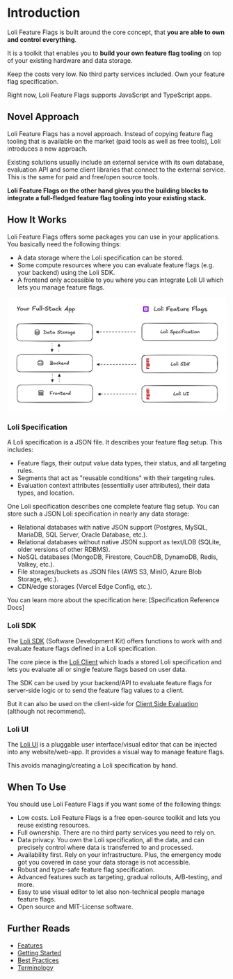 # Introduction

Loli Feature Flags is built around the core concept, that **you are able to own and control everything**.

It is a toolkit that enables you to **build your own feature flag tooling**
on top of your existing hardware and data storage.

Keep the costs very low. No third party services included. Own your feature flag specification.

Right now, Loli Feature Flags supports JavaScript and TypeScript apps.

## Novel Approach

Loli Feature Flags has a novel approach. Instead of copying feature flag tooling that is available on the market
(paid tools as well as free tools), Loli introduces a new approach.

Existing solutions usually include an external service with its own database, evaluation API and some
client libraries that connect to the external service. This is the same for paid and free/open source tools.

**Loli Feature Flags on the other hand gives you the building blocks to integrate a full-fledged feature flag tooling
into your existing stack.**

## How It Works

Loli Feature Flags offers some packages you can use in your applications. You basically need the following things:
- A data storage where the Loli specification can be stored.
- Some compute resources where you can evaluate feature flags (e.g. your backend) using the Loli SDK.
- A frontend only accessible to you where you can integrate Loli UI which lets you manage feature flags.

![Illustration showing the three parts of a full-stack app and the three main components of Loli Feature Flags as explained below.](./introduction_stack.png)

### Loli Specification

A Loli specification is a JSON file. It describes your feature flag setup. This includes:
- Feature flags, their output value data types, their status, and all targeting rules.
- Segments that act as "reusable conditions" with their targeting rules.
- Evaluation context attributes (essentially user attributes), their data types, and location.

One Loli specification describes one complete feature flag setup. You can store such a JSON Loli specification
in nearly any data storage:
- Relational databases with native JSON support (Postgres, MySQL, MariaDB, SQL Server, Oracle Database, etc.).
- Relational databases without native JSON support as text/LOB (SQLite, older versions of other RDBMS).
- NoSQL databases (MongoDB, Firestore, CouchDB, DynamoDB, Redis, Valkey, etc.).
- File storages/buckets as JSON files (AWS S3, MinIO, Azure Blob Storage, etc.).
- CDN/edge storages (Vercel Edge Config, etc.).

You can learn more about the specification here: [Specification Reference Docs]

### Loli SDK

The [Loli SDK](../reference/sdk/index.md) (Software Development Kit) offers functions to work with and evaluate feature flags defined in a
Loli specification.

The core piece is the [Loli Client](../reference/sdk/client/index.md) which loads a stored Loli specification
and lets you evaluate all or single feature flags based on user data.

The SDK can be used by your backend/API to evaluate feature flags for server-side logic or to send the feature flag
values to a client.

But it can also be used on the client-side for [Client Side Evaluation](../reference/sdk/architectures/client-side-evaluation.md)
(although not recommend).

### Loli UI

The [Loli UI](../reference/ui/index.md) is a pluggable user interface/visual editor that can be injected
into any website/web-app. It provides a visual way to manage feature flags.

This avoids managing/creating a Loli specification by hand.

## When To Use

You should use Loli Feature Flags if you want some of the following things:
- Low costs. Loli Feature Flags is a free open-source toolkit and lets you reuse existing resources.
- Full ownership. There are no third party services you need to rely on.
- Data privacy. You own the Loli specification, all the data, and can precisely control where data is transferred to and processed.
- Availability first. Rely on your infrastructure. Plus, the emergency mode got you covered in case your data storage is not accessible.
- Robust and type-safe feature flag specification.
- Advanced features such as targeting, gradual rollouts, A/B-testing, and more.
- Easy to use visual editor to let also non-technical people manage feature flags.
- Open source and MIT-License software.

## Further Reads

- [Features](./features.md)
- [Getting Started](./getting-started.md)
- [Best Practices](./best-practices.md)
- [Terminology](./terminology.md)
